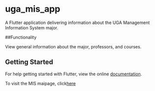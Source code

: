 # uga_mis_app

A Flutter application delivering information about the UGA Management Information System major.

##Functionality

View general information about the major, professors, and courses.

## Getting Started

For help getting started with Flutter, view the online
[documentation](https://flutter.io/).

To visit the MIS maipage, click[here](https://http://www.terry.uga.edu/academics/offices/management-information-systems)
